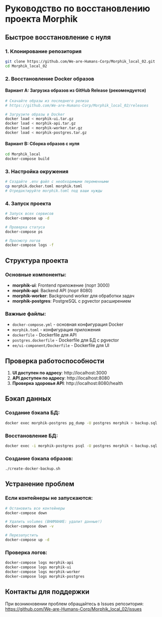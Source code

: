 # Руководство по восстановлению проекта Morphik

## Быстрое восстановление с нуля

### 1. Клонирование репозитория
```bash
git clone https://github.com/We-are-Humans-Corp/Morphik_local_02.git
cd Morphik_local_02
```

### 2. Восстановление Docker образов

#### Вариант A: Загрузка образов из GitHub Release (рекомендуется)
```bash
# Скачайте образы из последнего релиза
# https://github.com/We-are-Humans-Corp/Morphik_local_02/releases

# Загрузите образы в Docker
docker load < morphik-ui.tar.gz
docker load < morphik-api.tar.gz
docker load < morphik-worker.tar.gz
docker load < morphik-postgres.tar.gz
```

#### Вариант B: Сборка образов с нуля
```bash
cd Morphik_local
docker-compose build
```

### 3. Настройка окружения
```bash
# Создайте .env файл с необходимыми переменными
cp morphik.docker.toml morphik.toml
# Отредактируйте morphik.toml под ваши нужды
```

### 4. Запуск проекта
```bash
# Запуск всех сервисов
docker-compose up -d

# Проверка статуса
docker-compose ps

# Просмотр логов
docker-compose logs -f
```

## Структура проекта

### Основные компоненты:
- **morphik-ui**: Frontend приложение (порт 3000)
- **morphik-api**: Backend API (порт 8080)
- **morphik-worker**: Background worker для обработки задач
- **morphik-postgres**: PostgreSQL с pgvector расширением

### Важные файлы:
- `docker-compose.yml` - основная конфигурация Docker
- `morphik.toml` - конфигурация приложения
- `dockerfile` - Dockerfile для API
- `postgres.dockerfile` - Dockerfile для БД с pgvector
- `ee/ui-component/Dockerfile` - Dockerfile для UI

## Проверка работоспособности

1. **UI доступен по адресу**: http://localhost:3000
2. **API доступен по адресу**: http://localhost:8080
3. **Проверка здоровья API**: http://localhost:8080/health

## Бэкап данных

### Создание бэкапа БД:
```bash
docker exec morphik-postgres pg_dump -U postgres morphik > backup.sql
```

### Восстановление БД:
```bash
docker exec -i morphik-postgres psql -U postgres morphik < backup.sql
```

### Создание бэкапа образов:
```bash
./create-docker-backup.sh
```

## Устранение проблем

### Если контейнеры не запускаются:
```bash
# Остановить все контейнеры
docker-compose down

# Удалить volumes (ВНИМАНИЕ: удалит данные!)
docker-compose down -v

# Перезапустить
docker-compose up -d
```

### Проверка логов:
```bash
docker-compose logs morphik-api
docker-compose logs morphik-ui
docker-compose logs morphik-worker
docker-compose logs morphik-postgres
```

## Контакты для поддержки

При возникновении проблем обращайтесь в Issues репозитория:
https://github.com/We-are-Humans-Corp/Morphik_local_02/issues